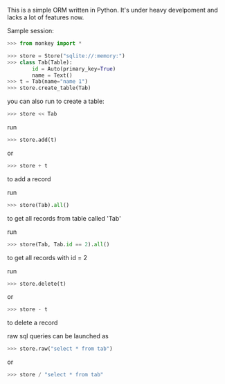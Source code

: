 This is a simple ORM written in Python. It's under heavy develpoment and lacks a lot of features now.

Sample session:

```python
>>> from monkey import *

>>> store = Store("sqlite://:memory:")
>>> class Tab(Table):
        id = Auto(primary_key=True)
        name = Text() 
>>> t = Tab(name="name 1")
>>> store.create_table(Tab)
```
you can also run to create a table:
```python
>>> store << Tab
```

run
```python
>>> store.add(t)
```
or
```python
>>> store + t
```
to add a record

run
```python
>>> store(Tab).all()
```
to get all records from table called 'Tab'

run
```python
>>> store(Tab, Tab.id == 2).all()
```
to get all records with id = 2

run
```python
>>> store.delete(t)
```
or
```python
>>> store - t
```
to delete a record

raw sql queries can be launched as
```python
>>> store.raw("select * from tab")
```
or
```python
>>> store / "select * from tab"
```
